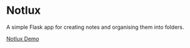 # Notlux
A simple Flask app for creating notes and organising them into folders.




[Notlux Demo](https://user-images.githubusercontent.com/69689414/189546560-e75c18a1-5a82-4a8d-88c1-81d750696145.mov)

